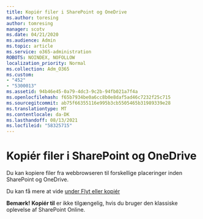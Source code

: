 ```yaml
---
title: Kopiér filer i SharePoint og OneDrive
ms.author: toresing
author: tomresing
manager: scotv
ms.date: 04/21/2020
ms.audience: Admin
ms.topic: article
ms.service: o365-administration
ROBOTS: NOINDEX, NOFOLLOW
localization_priority: Normal
ms.collection: Adm_O365
ms.custom:
- "452"
- "5300013"
ms.assetid: 94b46e45-0a79-4dc3-9c2b-94fb021a7f4a
ms.openlocfilehash: f65b7934be0a6cc8b0e8daf5ad46c7232f25c715
ms.sourcegitcommit: ab75f66355116e995b3cb5505465b31989339e28
ms.translationtype: MT
ms.contentlocale: da-DK
ms.lasthandoff: 08/13/2021
ms.locfileid: "58325715"
---
```

# <a name="copy-files-in-sharepoint-and-onedrive"></a>Kopiér filer i SharePoint og OneDrive

Du kan kopiere filer fra webbrowseren til forskellige placeringer inden SharePoint og OneDrive.

Du kan få mere at vide [under Flyt eller kopiér](https://support.microsoft.com/office/00e2f483-4df3-46be-a861-1f5f0c1a87bc)

**Bemærk!** **Kopiér til** er ikke tilgængelig, hvis du bruger den klassiske oplevelse af SharePoint Online.
